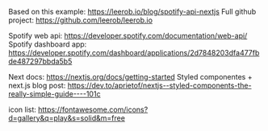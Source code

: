 Based on this example: https://leerob.io/blog/spotify-api-nextjs
Full github project: https://github.com/leerob/leerob.io

Spotify web api: https://developer.spotify.com/documentation/web-api/
Spotify dashboard app: https://developer.spotify.com/dashboard/applications/2d7848203dfa477fbde487297bbda5b5

Next docs: https://nextjs.org/docs/getting-started
Styled componentes + next.js blog post: https://dev.to/aprietof/nextjs--styled-components-the-really-simple-guide----101c

icon list: https://fontawesome.com/icons?d=gallery&q=play&s=solid&m=free
